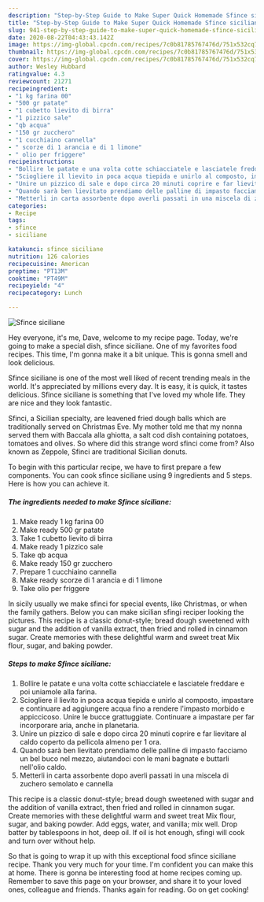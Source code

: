 ```yaml
---
description: "Step-by-Step Guide to Make Super Quick Homemade Sfince siciliane"
title: "Step-by-Step Guide to Make Super Quick Homemade Sfince siciliane"
slug: 941-step-by-step-guide-to-make-super-quick-homemade-sfince-siciliane
date: 2020-08-22T04:43:43.142Z
image: https://img-global.cpcdn.com/recipes/7c0b81785767476d/751x532cq70/sfince-siciliane-recipe-main-photo.jpg
thumbnail: https://img-global.cpcdn.com/recipes/7c0b81785767476d/751x532cq70/sfince-siciliane-recipe-main-photo.jpg
cover: https://img-global.cpcdn.com/recipes/7c0b81785767476d/751x532cq70/sfince-siciliane-recipe-main-photo.jpg
author: Wesley Hubbard
ratingvalue: 4.3
reviewcount: 21271
recipeingredient:
- "1 kg farina 00"
- "500 gr patate"
- "1 cubetto lievito di birra"
- "1 pizzico sale"
- "qb acqua"
- "150 gr zucchero"
- "1 cucchiaino cannella"
- " scorze di 1 arancia e di 1 limone"
- " olio per friggere"
recipeinstructions:
- "Bollire le patate e una volta cotte schiacciatele e lasciatele freddare e poi uniamole alla farina."
- "Sciogliere il lievito in poca acqua tiepida e unirlo al composto, impastare e continuare ad aggiungere acqua fino a rendere l&#39;impasto morbido e appiccicoso. Unire le bucce grattuggiate. Continuare a impastare per far incorporare aria, anche in planetaria."
- "Unire un pizzico di sale e dopo circa 20 minuti coprire e far lievitare al caldo coperto da pellicola almeno per 1 ora."
- "Quando sarà ben lievitato prendiamo delle palline di impasto facciamo un bel buco nel mezzo, aiutandoci con le mani bagnate e buttarli nell&#39;olio caldo."
- "Metterli in carta assorbente dopo averli passati in una miscela di zuchero semolato e cannella"
categories:
- Recipe
tags:
- sfince
- siciliane

katakunci: sfince siciliane 
nutrition: 126 calories
recipecuisine: American
preptime: "PT13M"
cooktime: "PT49M"
recipeyield: "4"
recipecategory: Lunch

---
```



![Sfince siciliane](https://img-global.cpcdn.com/recipes/7c0b81785767476d/751x532cq70/sfince-siciliane-recipe-main-photo.jpg)

Hey everyone, it's me, Dave, welcome to my recipe page. Today, we're going to make a special dish, sfince siciliane. One of my favorites food recipes. This time, I'm gonna make it a bit unique. This is gonna smell and look delicious.

Sfince siciliane is one of the most well liked of recent trending meals in the world. It's appreciated by millions every day. It is easy, it is quick, it tastes delicious. Sfince siciliane is something that I've loved my whole life. They are nice and they look fantastic.

Sfinci, a Sicilian specialty, are leavened fried dough balls which are traditionally served on Christmas Eve. My mother told me that my nonna served them with Baccala alla ghiotta, a salt cod dish containing potatoes, tomatoes and olives. So where did this strange word sfinci come from? Also known as Zeppole, Sfinci are traditional Sicilian donuts.


To begin with this particular recipe, we have to first prepare a few components. You can cook sfince siciliane using 9 ingredients and 5 steps. Here is how you can achieve it.

<!--inarticleads1-->

##### The ingredients needed to make Sfince siciliane:

1. Make ready 1 kg farina 00
1. Make ready 500 gr patate
1. Take 1 cubetto lievito di birra
1. Make ready 1 pizzico sale
1. Take qb acqua
1. Make ready 150 gr zucchero
1. Prepare 1 cucchiaino cannella
1. Make ready  scorze di 1 arancia e di 1 limone
1. Take  olio per friggere


In sicily usually we make sfinci for special events, like Christmas, or when the family gathers. Below you can make sicilian sfingi reciper looking the pictures. This recipe is a classic donut-style; bread dough sweetened with sugar and the addition of vanilla extract, then fried and rolled in cinnamon sugar. Create memories with these delightful warm and sweet treat Mix flour, sugar, and baking powder. 

<!--inarticleads2-->

##### Steps to make Sfince siciliane:

1. Bollire le patate e una volta cotte schiacciatele e lasciatele freddare e poi uniamole alla farina.
1. Sciogliere il lievito in poca acqua tiepida e unirlo al composto, impastare e continuare ad aggiungere acqua fino a rendere l&#39;impasto morbido e appiccicoso. Unire le bucce grattuggiate. Continuare a impastare per far incorporare aria, anche in planetaria.
1. Unire un pizzico di sale e dopo circa 20 minuti coprire e far lievitare al caldo coperto da pellicola almeno per 1 ora.
1. Quando sarà ben lievitato prendiamo delle palline di impasto facciamo un bel buco nel mezzo, aiutandoci con le mani bagnate e buttarli nell&#39;olio caldo.
1. Metterli in carta assorbente dopo averli passati in una miscela di zuchero semolato e cannella


This recipe is a classic donut-style; bread dough sweetened with sugar and the addition of vanilla extract, then fried and rolled in cinnamon sugar. Create memories with these delightful warm and sweet treat Mix flour, sugar, and baking powder. Add eggs, water, and vanilla; mix well. Drop batter by tablespoons in hot, deep oil. If oil is hot enough, sfingi will cook and turn over without help. 

So that is going to wrap it up with this exceptional food sfince siciliane recipe. Thank you very much for your time. I'm confident you can make this at home. There is gonna be interesting food at home recipes coming up. Remember to save this page on your browser, and share it to your loved ones, colleague and friends. Thanks again for reading. Go on get cooking!

